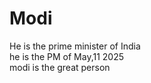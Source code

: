 # Modi
He is the prime minister of India
<br>
he is the PM of May,11 2025
<br>
modi is the great person
